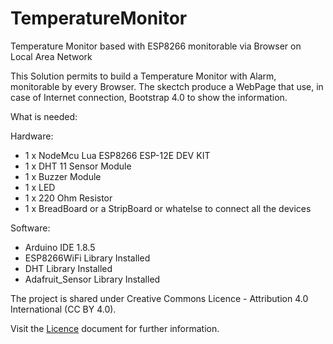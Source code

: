 # TemperatureMonitor
Temperature Monitor based with ESP8266 monitorable via Browser on Local Area Network

This Solution permits to build a Temperature Monitor with Alarm, monitorable by every Browser.
The skectch produce a WebPage that use, in case of Internet connection, Bootstrap 4.0 to show the information.

What is needed:

Hardware:
  * 1 x NodeMcu Lua ESP8266 ESP-12E DEV KIT 
  * 1 x DHT 11 Sensor Module
  * 1 x Buzzer Module
  * 1 x LED
  * 1 x 220 Ohm Resistor
  * 1 x BreadBoard or a StripBoard or whatelse to connect all the devices
  
  Software:
  
  * Arduino IDE 1.8.5
  * ESP8266WiFi Library Installed
  * DHT Library Installed
  * Adafruit_Sensor Library Installed

The project is shared under Creative Commons Licence - Attribution 4.0 International (CC BY 4.0).

Visit the [Licence](https://github.com/edovio/TemperatureMonitor/blob/master/LICENSE.md) document for further information.

